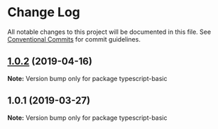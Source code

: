 # Change Log

All notable changes to this project will be documented in this file.
See [Conventional Commits](https://conventionalcommits.org) for commit guidelines.

## [1.0.2](https://github.com/frontity/frontity/compare/typescript-basic@1.0.1...typescript-basic@1.0.2) (2019-04-16)

**Note:** Version bump only for package typescript-basic





## 1.0.1 (2019-03-27)

**Note:** Version bump only for package typescript-basic
